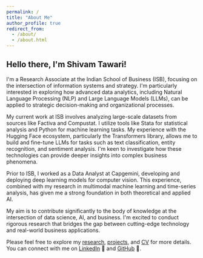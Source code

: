 ```yaml
---
permalink: /
title: "About Me"
author_profile: true
redirect_from: 
  - /about/
  - /about.html
---
```


## Hello there, I'm Shivam Tawari!

I'm a Research Associate at the Indian School of Business (ISB), focusing on the intersection of information systems and strategy. I'm particularly interested in exploring how advanced data analytics, including Natural Language Processing (NLP) and Large Language Models (LLMs), can be applied to strategic decision-making and organizational processes.

My current work at ISB involves analyzing large-scale datasets from sources like Factiva and Compustat. I utilize tools like Stata for statistical analysis and Python for machine learning tasks. My experience with the Hugging Face ecosystem, particularly the Transformers library, allows me to build and fine-tune LLMs for tasks such as text classification, entity recognition, and sentiment analysis. I'm keen to investigate how these technologies can provide deeper insights into complex business phenomena.

Prior to ISB, I worked as a Data Analyst at Capgemini, developing and deploying deep learning models for computer vision. This experience, combined with my research in multimodal machine learning and time-series analysis, has given me a strong foundation in both theoretical and applied AI.

My aim is to contribute significantly to the body of knowledge at the intersection of data science, AI, and business. I'm excited to conduct rigorous research that bridges the gap between cutting-edge technology and real-world business applications.


Please feel free to explore my [research](/research/), [projects](/projects/), and [CV](/cv/) for more details. You can connect with me on [LinkedIn](https://www.linkedin.com/in/shivamtawari) 🔗 and [GitHub](https://github.com/shivamtawari) 🐙.